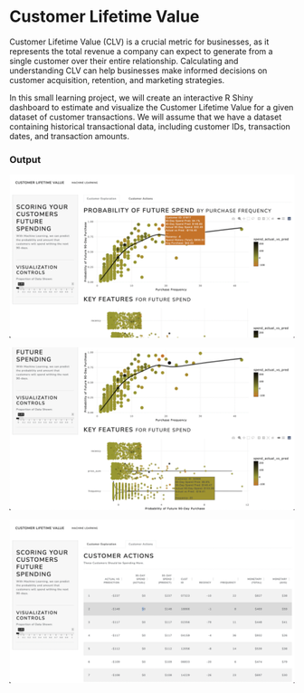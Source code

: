 # Customer Lifetime Value

Customer Lifetime Value (CLV) is a crucial metric for businesses, as it represents the total revenue a company can expect to generate from a single customer over their entire relationship. Calculating and understanding CLV can help businesses make informed decisions on customer acquisition, retention, and marketing strategies.

In this small learning project, we will create an interactive R Shiny dashboard to estimate and visualize the Customer Lifetime Value for a given dataset of customer transactions. We will assume that we have a dataset containing historical transactional data, including customer IDs, transaction dates, and transaction amounts.

### Output
![dashboard_1](img/dashboard_1.png)

![dashboard_2](img/dashboard_2.png)

![dashboard_3](img/dashboard_3.png)

